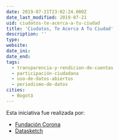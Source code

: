 ```yaml
---
date: 2019-07-21T23:02:24.000Z
date_last_modified: 2019-07-21
uid: ciudatos-te-acerca-a-tu-ciudad
title: 'Ciudatos, Te Acerca A Tu Ciudad'
description: ''
type: 
website: 
date_ini: 
date_end: 
tags:
  - transparencia-y-rendicion-de-cuentas
  - participación-ciudadana
  - uso-de-datos-abiertos
  - periodismo-de-datos
cities: 
  - Bogotá
---
```


Esta iniciativa fue realizada por:

- [Fundación Corona](/organizaciones/fundacion-corona)
- [Datasketch](/organizaciones/datasketch)
